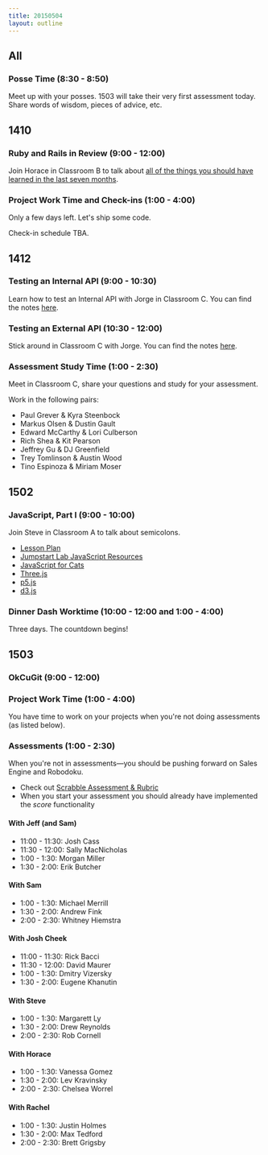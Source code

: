 ```yaml
---
title: 20150504
layout: outline
---
```


## All

### Posse Time (8:30 - 8:50)

Meet up with your posses. 1503 will take their very first assessment today. Share words of wisdom, pieces of advice, etc.

## 1410

### Ruby and Rails in Review (9:00 - 12:00)

Join Horace in Classroom B to talk about [all of the things you should have learned in the last seven months](https://github.com/turingschool/lesson_plans/blob/master/ruby_04-apis_and_scalability/rails_in_review.markdown).

### Project Work Time and Check-ins (1:00 - 4:00)

Only a few days left. Let's ship some code.

Check-in schedule TBA.

## 1412

### Testing an Internal API (9:00 - 10:30)

Learn how to test an Internal API with Jorge in Classroom C. You can find the notes [here](https://www.dropbox.com/s/zxftnls0at2eqtc/Turing%20-%20Testing%20an%20Internal%20API%20%28Notes%29.pages?dl=0).

### Testing an External API (10:30 - 12:00)

Stick around in Classroom C with Jorge. You can find the notes [here](https://www.dropbox.com/s/3lca1a5nm7gkk35/Turing%20-%20Testing%20an%20External%20API%20%28Notes%29.pages?dl=0).

### Assessment Study Time (1:00 - 2:30)

Meet in Classroom C, share your questions and study for your assessment.

Work in the following pairs:

* Paul Grever & Kyra Steenbock
* Markus Olsen & Dustin Gault
* Edward McCarthy & Lori Culberson
* Rich Shea & Kit Pearson
* Jeffrey Gu & DJ Greenfield
* Trey Tomlinson & Austin Wood
* Tino Espinoza & Miriam Moser

## 1502

### JavaScript, Part I (9:00 - 10:00)

Join Steve in Classroom A to talk about semicolons.

* [Lesson Plan](https://github.com/turingschool/lesson_plans/blob/master/ruby_02-web_applications_with_ruby/introduction_to_javascript.markdown)
* [Jumpstart Lab JavaScript Resources](http://tutorials.jumpstartlab.com/projects/javascript/)
* [JavaScript for Cats](http://jsforcats.com)
* [Three.js](http://threejs.org)
* [p5.js](http://p5js.org)
* [d3.js](http://d3js.org)

### Dinner Dash Worktime (10:00 - 12:00 and 1:00 - 4:00)

Three days. The countdown begins!

## 1503

### OkCuGit (9:00 - 12:00)



### Project Work Time (1:00 - 4:00)

You have time to work on your projects when you're not doing assessments (as listed below).

### Assessments (1:00 - 2:30)

When you're not in assessments—you should be pushing forward on Sales Engine and Robodoku.

* Check out [Scrabble Assessment & Rubric](http://tutorials.jumpstartlab.com/academy/assessments/scrabble.html)
* When you start your assessment you should already have implemented the *score* functionality

#### With Jeff (and Sam)

* 11:00 - 11:30: Josh Cass
* 11:30 - 12:00: Sally MacNicholas
* 1:00 - 1:30: Morgan Miller
* 1:30 - 2:00: Erik Butcher

#### With Sam

* 1:00 - 1:30: Michael Merrill
* 1:30 - 2:00: Andrew Fink
* 2:00 - 2:30: Whitney Hiemstra

#### With Josh Cheek

* 11:00 - 11:30: Rick Bacci
* 11:30 - 12:00: David Maurer
* 1:00 - 1:30: Dmitry Vizersky
* 1:30 - 2:00: Eugene Khanutin

#### With Steve

* 1:00 - 1:30: Margarett Ly
* 1:30 - 2:00: Drew Reynolds
* 2:00 - 2:30: Rob Cornell

#### With Horace

* 1:00 - 1:30: Vanessa Gomez
* 1:30 - 2:00: Lev Kravinsky
* 2:00 - 2:30: Chelsea Worrel

#### With Rachel

* 1:00 - 1:30: Justin Holmes
* 1:30 - 2:00: Max Tedford
* 2:00 - 2:30: Brett Grigsby
